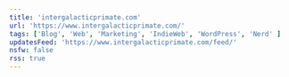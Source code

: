 ```yaml
---
title: 'intergalacticprimate.com'
url: 'https://www.intergalacticprimate.com/'
tags: ['Blog', 'Web', 'Marketing', 'IndieWeb', 'WordPress', 'Nerd' ]
updatesFeed: 'https://www.intergalacticprimate.com/feed/'
nsfw: false
rss: true
---
```

